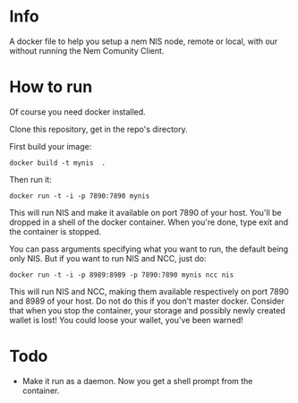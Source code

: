 
# Info

A docker file to help you setup a nem NIS node, remote or local, with our without running the Nem Comunity Client.

# How to run

Of course you need docker installed.

Clone this repository, get in the repo's directory.


First build your image:

    docker build -t mynis  .
    
Then run it:

    docker run -t -i -p 7890:7890 mynis

This will run NIS and make it available on port 7890 of your host.
You'll be dropped in a shell of the docker container. When you're done, type exit and the container is stopped.
    
You can pass arguments specifying what you want to run, the default being only NIS. But if you want to run NIS and NCC, just do:

    docker run -t -i -p 8989:8989 -p 7890:7890 mynis ncc nis

This will run NIS and NCC, making them available respectively on port 7890 and 8989 of your host.
Do not do this if you don't master docker. Consider that when you stop the container, your storage and possibly newly created wallet is lost! You could loose your wallet, you've been warned!

# Todo

  * Make it run as a daemon. Now you get a shell prompt from the container.
